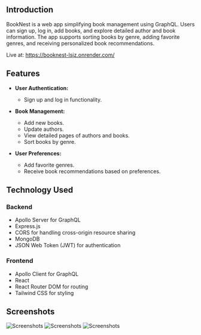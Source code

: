 ## Introduction

BookNest is a web app simplifying book management using GraphQL. Users can sign up, log in, add books, and explore detailed author and book information. The app supports sorting books by genre, adding favorite genres, and receiving personalized book recommendations.

Live at: https://booknest-lsjz.onrender.com/

## Features

- **User Authentication:**
  - Sign up and log in functionality.

- **Book Management:**
  - Add new books.
  - Update authors.
  - View detailed pages of authors and books.
  - Sort books by genre.

- **User Preferences:**
  - Add favorite genres.
  - Receive book recommendations based on preferences.

## Technology Used

### Backend

- Apollo Server for GraphQL
- Express.js
- CORS for handling cross-origin resource sharing
- MongoDB
- JSON Web Token (JWT) for authentication

### Frontend

- Apollo Client for GraphQL
- React
- React Router DOM for routing
- Tailwind CSS for styling

## Screenshots

![Screenshots](https://res.cloudinary.com/dxnmrthvk/image/upload/v1705158695/patientor/Screenshot_2024-01-13_at_17.11.29_d2fxje.png)
![Screenshots](https://res.cloudinary.com/dxnmrthvk/image/upload/v1705158081/patientor/Screenshot_2024-01-13_at_17.01.14_if3gtg.png)
![Screenshots](https://res.cloudinary.com/dxnmrthvk/image/upload/v1705158668/patientor/Screenshot_2024-01-13_at_17.11.00_nv1hfj.png)

